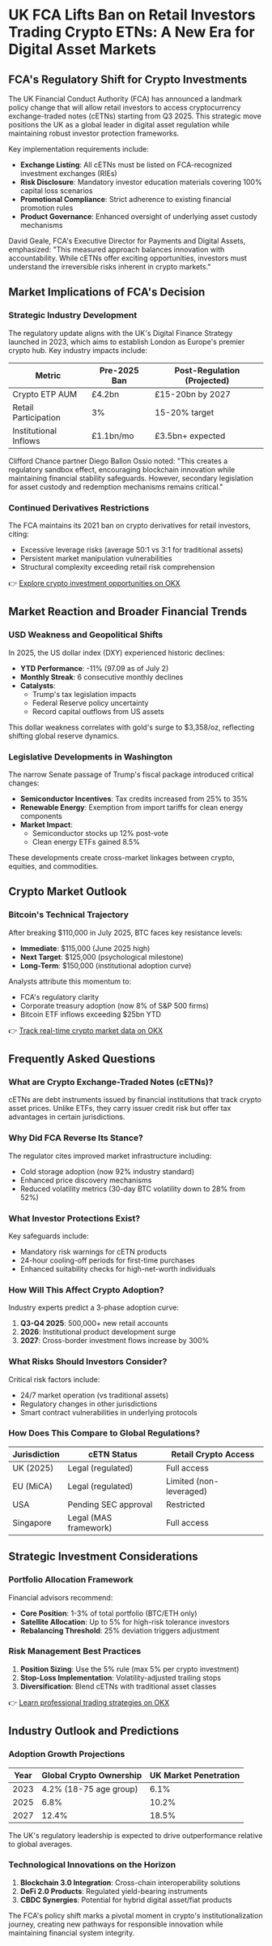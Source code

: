 # UK FCA Lifts Ban on Retail Investors Trading Crypto ETNs: A New Era for Digital Asset Markets

## FCA's Regulatory Shift for Crypto Investments

The UK Financial Conduct Authority (FCA) has announced a landmark policy change that will allow retail investors to access cryptocurrency exchange-traded notes (cETNs) starting from Q3 2025. This strategic move positions the UK as a global leader in digital asset regulation while maintaining robust investor protection frameworks.

Key implementation requirements include:
- **Exchange Listing**: All cETNs must be listed on FCA-recognized investment exchanges (RIEs)
- **Risk Disclosure**: Mandatory investor education materials covering 100% capital loss scenarios
- **Promotional Compliance**: Strict adherence to existing financial promotion rules
- **Product Governance**: Enhanced oversight of underlying asset custody mechanisms

David Geale, FCA's Executive Director for Payments and Digital Assets, emphasized: "This measured approach balances innovation with accountability. While cETNs offer exciting opportunities, investors must understand the irreversible risks inherent in crypto markets."

## Market Implications of FCA's Decision

### Strategic Industry Development

The regulatory update aligns with the UK's Digital Finance Strategy launched in 2023, which aims to establish London as Europe's premier crypto hub. Key industry impacts include:

| Metric | Pre-2025 Ban | Post-Regulation (Projected) |
|-------|--------------|-----------------------------|
| Crypto ETP AUM | £4.2bn | £15-20bn by 2027 |
| Retail Participation | 3% | 15-20% target |
| Institutional Inflows | £1.1bn/mo | £3.5bn+ expected |

Clifford Chance partner Diego Ballon Ossio noted: "This creates a regulatory sandbox effect, encouraging blockchain innovation while maintaining financial stability safeguards. However, secondary legislation for asset custody and redemption mechanisms remains critical."

### Continued Derivatives Restrictions

The FCA maintains its 2021 ban on crypto derivatives for retail investors, citing:
- Excessive leverage risks (average 50:1 vs 3:1 for traditional assets)
- Persistent market manipulation vulnerabilities
- Structural complexity exceeding retail risk comprehension

👉 [Explore crypto investment opportunities on OKX](https://bit.ly/okx-bonus)

## Market Reaction and Broader Financial Trends

### USD Weakness and Geopolitical Shifts

In 2025, the US dollar index (DXY) experienced historic declines:
- **YTD Performance**: -11% (97.09 as of July 2)
- **Monthly Streak**: 6 consecutive monthly declines
- **Catalysts**: 
  - Trump's tax legislation impacts
  - Federal Reserve policy uncertainty
  - Record capital outflows from US assets

This dollar weakness correlates with gold's surge to $3,358/oz, reflecting shifting global reserve dynamics.

### Legislative Developments in Washington

The narrow Senate passage of Trump's fiscal package introduced critical changes:
- **Semiconductor Incentives**: Tax credits increased from 25% to 35%
- **Renewable Energy**: Exemption from import tariffs for clean energy components
- **Market Impact**: 
  - Semiconductor stocks up 12% post-vote
  - Clean energy ETFs gained 8.5%

These developments create cross-market linkages between crypto, equities, and commodities.

## Crypto Market Outlook

### Bitcoin's Technical Trajectory

After breaking $110,000 in July 2025, BTC faces key resistance levels:
- **Immediate**: $115,000 (June 2025 high)
- **Next Target**: $125,000 (psychological milestone)
- **Long-Term**: $150,000 (institutional adoption curve)

Analysts attribute this momentum to:
- FCA's regulatory clarity
- Corporate treasury adoption (now 8% of S&P 500 firms)
- Bitcoin ETF inflows exceeding $25bn YTD

👉 [Track real-time crypto market data on OKX](https://bit.ly/okx-bonus)

## Frequently Asked Questions

### What are Crypto Exchange-Traded Notes (cETNs)?

cETNs are debt instruments issued by financial institutions that track crypto asset prices. Unlike ETFs, they carry issuer credit risk but offer tax advantages in certain jurisdictions.

### Why Did FCA Reverse Its Stance?

The regulator cites improved market infrastructure including:
- Cold storage adoption (now 92% industry standard)
- Enhanced price discovery mechanisms
- Reduced volatility metrics (30-day BTC volatility down to 28% from 52%)

### What Investor Protections Exist?

Key safeguards include:
- Mandatory risk warnings for cETN products
- 24-hour cooling-off periods for first-time purchases
- Enhanced suitability checks for high-net-worth individuals

### How Will This Affect Crypto Adoption?

Industry experts predict a 3-phase adoption curve:
1. **Q3-Q4 2025**: 500,000+ new retail accounts
2. **2026**: Institutional product development surge
3. **2027**: Cross-border investment flows increase by 300%

### What Risks Should Investors Consider?

Critical risk factors include:
- 24/7 market operation (vs traditional assets)
- Regulatory changes in other jurisdictions
- Smart contract vulnerabilities in underlying protocols

### How Does This Compare to Global Regulations?

| Jurisdiction | cETN Status | Retail Crypto Access |
|-------------|-------------|-----------------------|
| UK (2025) | Legal (regulated) | Full access |
| EU (MiCA) | Legal (regulated) | Limited (non-leveraged) |
| USA | Pending SEC approval | Restricted |
| Singapore | Legal (MAS framework) | Full access |

## Strategic Investment Considerations

### Portfolio Allocation Framework

Financial advisors recommend:
- **Core Position**: 1-3% of total portfolio (BTC/ETH only)
- **Satellite Allocation**: Up to 5% for high-risk tolerance investors
- **Rebalancing Threshold**: 25% deviation triggers adjustment

### Risk Management Best Practices

1. **Position Sizing**: Use the 5% rule (max 5% per crypto investment)
2. **Stop-Loss Implementation**: Volatility-adjusted trailing stops
3. **Diversification**: Blend cETNs with traditional asset classes

👉 [Learn professional trading strategies on OKX](https://bit.ly/okx-bonus)

## Industry Outlook and Predictions

### Adoption Growth Projections

| Year | Global Crypto Ownership | UK Market Penetration |
|------|--------------------------|------------------------|
| 2023 | 4.2% (18-75 age group) | 6.1% |
| 2025 | 6.8% | 10.2% |
| 2027 | 12.4% | 18.5% |

The UK's regulatory leadership is expected to drive outperformance relative to global averages.

### Technological Innovations on the Horizon

1. **Blockchain 3.0 Integration**: Cross-chain interoperability solutions
2. **DeFi 2.0 Products**: Regulated yield-bearing instruments
3. **CBDC Synergies**: Potential for hybrid digital asset/fiat products

The FCA's policy shift marks a pivotal moment in crypto's institutionalization journey, creating new pathways for responsible innovation while maintaining financial system integrity.